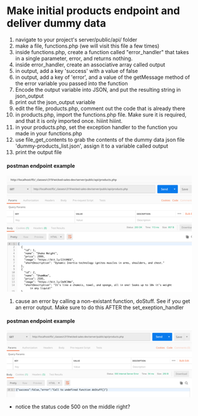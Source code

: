 # Make initial products endpoint and deliver dummy data

1. navigate to your project's server/public/api/ folder
1. make a file, functions.php (we will visit this file a few times)
1. inside functions.php, create a function called "error_handler" that takes in a single parameter, error, and returns nothing.
1. inside error_handler, create an associative array called output
1. in output, add a key 'success' with a value of false
1. in output, add a key of 'error', and a value of the getMessage method of the error variable you passed into the function
1. Encode the output variable into JSON, and put the resulting string in json_output
1. print out the json_output variable
1. edit the file, products.php, comment out the code that is already there
1. in products.php, import the functions.php file.  Make sure it is required, and that it is only imported once.  hiiint hiiint.
1. in your products.php, set the exception handler to the function you made in your functions.php
1. use file_get_contents to grab the contents of the dummy data json file 'dummy-products_list.json', assign it to a variable called output
1. print the output file

#### postman endpoint example
![successful output](assets/be01_1.png)

1. cause an error by calling a non-existant function, doStuff.  See if you get an error output.  Make sure to do this AFTER the set_exeption_handler

#### postman endpoint example
![successful output](assets/be01_2.png)

- notice the status code 500 on the middle right?